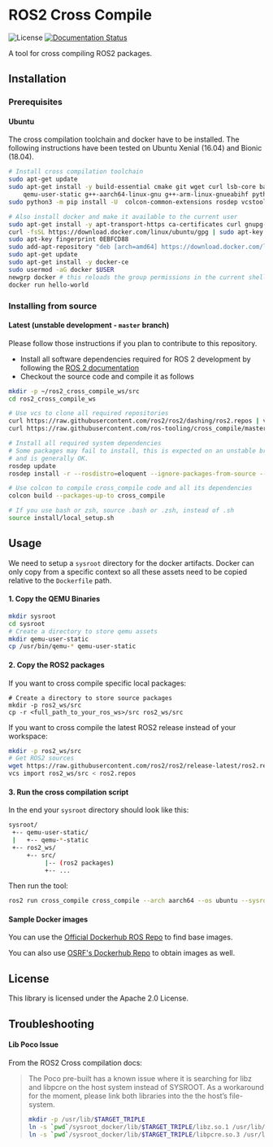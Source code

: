 # ROS2 Cross Compile

![License](https://img.shields.io/github/license/ros-tooling/cross_compile)
[![Documentation Status](https://readthedocs.org/projects/cross_compile/badge/?version=latest)](https://cross_compile.readthedocs.io/en/latest/?badge=latest)

A tool for cross compiling ROS2 packages.

## Installation

### Prerequisites

#### Ubuntu

The cross compilation toolchain and docker have to be installed.
The following instructions have been tested on Ubuntu Xenial (16.04) and Bionic (18.04).

```bash
# Install cross compilation toolchain
sudo apt-get update
sudo apt-get install -y build-essential cmake git wget curl lsb-core bash-completion \
    qemu-user-static g++-aarch64-linux-gnu g++-arm-linux-gnueabihf python3-pip htop
sudo python3 -m pip install -U  colcon-common-extensions rosdep vcstool

# Also install docker and make it available to the current user
sudo apt-get install -y apt-transport-https ca-certificates curl gnupg-agent software-properties-common
curl -fsSL https://download.docker.com/linux/ubuntu/gpg | sudo apt-key add -
sudo apt-key fingerprint 0EBFCD88
sudo add-apt-repository "deb [arch=amd64] https://download.docker.com/linux/ubuntu $(lsb_release -cs) stable"
sudo apt-get update
sudo apt-get install -y docker-ce
sudo usermod -aG docker $USER
newgrp docker # this reloads the group permissions in the current shell, unnecessary after relogin
docker run hello-world
```

### Installing from source

#### Latest (unstable development - `master` branch)
Please follow those instructions if you plan to contribute to this repository.

* Install all software dependencies required for ROS 2 development by following the [ROS 2 documentation](https://index.ros.org/doc/ros2/Installation/Latest-Development-Setup/)
* Checkout the source code and compile it as follows

```bash
mkdir -p ~/ros2_cross_compile_ws/src
cd ros2_cross_compile_ws

# Use vcs to clone all required repositories
curl https://raw.githubusercontent.com/ros2/ros2/dashing/ros2.repos | vcs import src/
curl https://raw.githubusercontent.com/ros-tooling/cross_compile/master/cross_compile.repos | vcs import src/

# Install all required system dependencies
# Some packages may fail to install, this is expected on an unstable branch,
# and is generally OK.
rosdep update
rosdep install -r --rosdistro=eloquent --ignore-packages-from-source --from-paths src/

# Use colcon to compile cross_compile code and all its dependencies
colcon build --packages-up-to cross_compile

# If you use bash or zsh, source .bash or .zsh, instead of .sh
source install/local_setup.sh
```

## Usage

We need to setup a `sysroot` directory for the docker artifacts. Docker can only copy from a specific
context so all these assets need to be copied relative to the `Dockerfile` path.

#### 1. Copy the QEMU Binaries

```bash
mkdir sysroot
cd sysroot
# Create a directory to store qemu assets
mkdir qemu-user-static
cp /usr/bin/qemu-* qemu-user-static
```

#### 2. Copy the ROS2 packages

If you want to cross compile specific local packages:

```
# Create a directory to store source packages
mkdir -p ros2_ws/src
cp -r <full_path_to_your_ros_ws>/src ros2_ws/src
```

If you want to cross compile the latest ROS2 release instead of your workspace:

```bash
mkdir -p ros2_ws/src
# Get ROS2 sources
wget https://raw.githubusercontent.com/ros2/ros2/release-latest/ros2.repos
vcs import ros2_ws/src < ros2.repos
```

#### 3. Run the cross compilation script

In the end your `sysroot` directory should look like this:
```bash
sysroot/
 +-- qemu-user-static/
 |   +-- qemu-*-static
 +-- ros2_ws/
     +-- src/
          |-- (ros2 packages)
          +-- ...
```

Then run the tool:

```bash
ros2 run cross_compile cross_compile --arch aarch64 --os ubuntu --sysroot-path /directory/with/sysroot
```

#### Sample Docker images

You can use the [Official Dockerhub ROS Repo](https://hub.docker.com/_/ros) to find base images.

You can also use [OSRF's Dockerhub Repo](https://hub.docker.com/r/osrf/ros2) to obtain images as well.

## License
This library is licensed under the Apache 2.0 License.

## Troubleshooting

#### Lib Poco Issue
From the ROS2 Cross compilation docs:
> The Poco pre-built has a known issue where it is searching for libz and libpcre on the host system instead of SYSROOT.
> As a workaround for the moment, please link both libraries into the the host’s file-system.
> ```bash
> mkdir -p /usr/lib/$TARGET_TRIPLE
> ln -s `pwd`/sysroot_docker/lib/$TARGET_TRIPLE/libz.so.1 /usr/lib/$TARGET_TRIPLE/libz.so
> ln -s `pwd`/sysroot_docker/lib/$TARGET_TRIPLE/libpcre.so.3 /usr/lib/$TARGET_TRIPLE/libpcre.so
> ```
